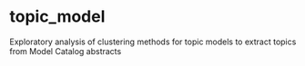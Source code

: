 # topic_model
Exploratory analysis of clustering methods for topic models to extract topics from Model Catalog abstracts
